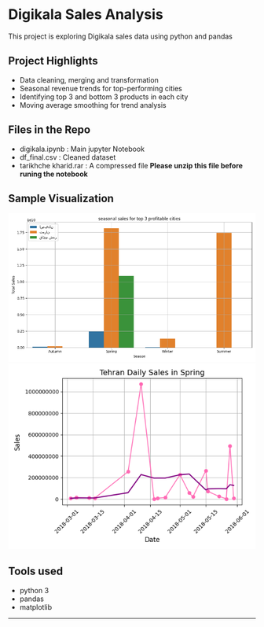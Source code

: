 # Digikala Sales Analysis
This project is exploring Digikala sales data using python and pandas
## Project Highlights
- Data cleaning, merging and transformation
- Seasonal revenue trends for top-performing cities
- Identifying top 3 and bottom 3 products in each city
- Moving average smoothing for trend analysis
## Files in the Repo
- digikala.ipynb : Main jupyter Notebook
- df_final.csv : Cleaned dataset
- tarikhche kharid.rar : A compressed file
**Please unzip this file before runing the notebook**
## Sample Visualization

<div align="center">
 <img src="seasonal_top_cities.png" width="600"/
>
 <br/>
 <img src="tehran_spring.png" width="600"/
>
</div>

## Tools used
- python 3
- pandas
- matplotlib
---
